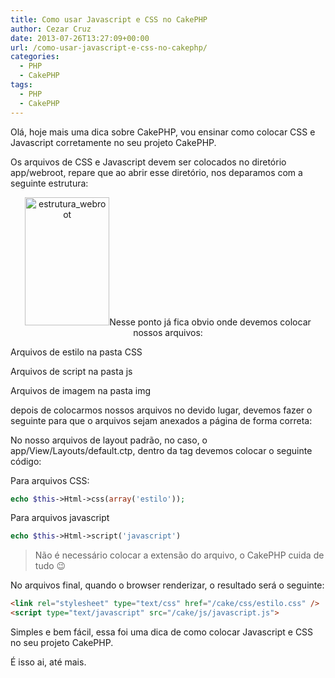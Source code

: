 ```yaml
---
title: Como usar Javascript e CSS no CakePHP
author: Cezar Cruz
date: 2013-07-26T13:27:09+00:00
url: /como-usar-javascript-e-css-no-cakephp/
categories:
  - PHP
  - CakePHP
tags:
  - PHP
  - CakePHP
---
```


Olá, hoje mais uma dica sobre CakePHP, vou ensinar como colocar CSS e Javascript corretamente no seu projeto CakePHP.

<!--more-->

Os arquivos de CSS e Javascript devem ser colocados no diretório app/webroot, repare que ao abrir esse diretório, nos deparamos com a seguinte estrutura:

<p style="text-align: center;">
  <a href="http://res.cloudinary.com/cezarcruz-com-br/image/upload/v1454457587/estrutura_webroot_aay6x5.png"><img class="size-full wp-image-117 aligncenter" alt="estrutura_webroot" src="http://res.cloudinary.com/cezarcruz-com-br/image/upload/v1454457587/estrutura_webroot_aay6x5.png" width="135" height="205" /></a>Nesse ponto já fica obvio onde devemos colocar nossos arquivos:
</p>

Arquivos de estilo na pasta CSS

Arquivos de script na pasta js

Arquivos de imagem na pasta img

depois de colocarmos nossos arquivos no devido lugar, devemos fazer o seguinte para que o arquivos sejam anexados a página de forma correta:

No nosso arquivos de layout padrão, no caso, o app/View/Layouts/default.ctp, dentro da tag **<head>** devemos colocar o seguinte código:

Para arquivos CSS:

```php
echo $this->Html->css(array('estilo'));
```

Para arquivos javascript

```php
echo $this->Html->script('javascript')
```

> Não é necessário colocar a extensão do arquivo, o CakePHP cuida de tudo 😉

No arquivos final, quando o browser renderizar, o resultado será o seguinte:

```html
<link rel="stylesheet" type="text/css" href="/cake/css/estilo.css" />
<script type="text/javascript" src="/cake/js/javascript.js">
```

Simples e bem fácil, essa foi uma dica de como colocar Javascript e CSS no seu projeto CakePHP.

É isso ai, até mais.
